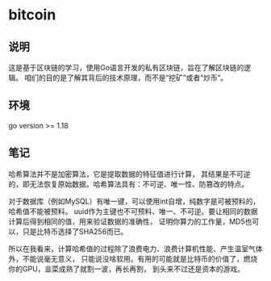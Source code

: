 # bitcoin

## 说明
这是基于区块链的学习，使用Go语言开发的私有区块链，旨在了解区块链的逻辑。
咱们的目的是了解其背后的技术原理，而不是“挖矿”或者“炒币”。

## 环境
go version >= 1.18

## 笔记
哈希算法并不是加密算法，它是提取数据的特征值进行计算，
其结果是不可逆的，即无法恢复原始数据。哈希算法具有：不可逆、唯一性、防篡改的特点。

对于数据库（例如MySQL）有唯一键，可以使用int自增，纯数字是可被预料的，哈希值不能被预料。
uuid作为主键也不可预料、唯一、不可逆。要让相同的数据计算后得到相同的值，用来验证数据的准确性，
证明你算力的工作量，MD5也可以，只是比特币选择了SHA256而已。

所以在我看来，计算哈希值的过程除了浪费电力、浪费计算机性能、产生温室气体外，不能说毫无意义，
只能说没啥软用。有用的可能就是比特币的价值了，燃烧你的GPU，韭菜成熟了就割一波，再长再割，
到头来不过还是资本的游戏。
